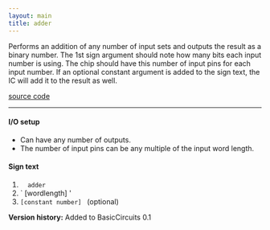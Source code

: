 ```yaml
---
layout: main
title: adder
---
```


Performs an addition of any number of input sets and outputs the result as a binary number.
The 1st sign argument should note how many bits each input number is using. The chip should have this number of input pins for each input number.
If an optional constant argument is added to the sign text, the IC will add it to the result as well. 

[source code](https://github.com/eisental/BasicCircuits/blob/master/src/main/java/org/tal/basiccircuits/adder.java)

* * *

#### I/O setup 
* Can have any number of outputs. 
* The number of input pins can be any multiple of the input word length.

#### Sign text
1. `   adder   `
2. ` [wordlength] '
3. ` [constant number]  ` (optional)

__Version history:__ Added to BasicCircuits 0.1
